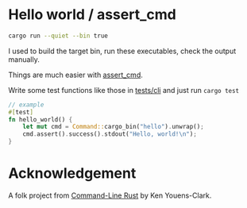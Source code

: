 # Hello world / assert_cmd

```bash
cargo run --quiet --bin true
```

I used to build the target bin, run these executables, check the output manually.

Things are much easier with [assert_cmd](https://crates.io/crates/assert_cmd).

Write some test functions like those in [tests/cli](./tests/cli.rs) and just run `cargo test`

```rust
// example
#[test]
fn hello_world() {
    let mut cmd = Command::cargo_bin("hello").unwrap();
    cmd.assert().success().stdout("Hello, world!\n");
}
```

# Acknowledgement

A folk project from [Command-Line Rust](https://learning.oreilly.com/library/view/command-line-rust/9781098109424/) by Ken Youens-Clark.

